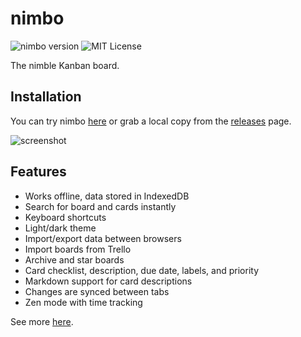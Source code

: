 # nimbo

![nimbo version](https://img.shields.io/badge/version-1.0.5-brightgreen.svg)
![MIT License](https://img.shields.io/badge/license-MIT-blue.svg)

The nimble Kanban board.

## Installation

You can try nimbo [here](https://sereneblue.github.io/nimbo) or grab a local copy from the [releases](https://github.com/sereneblue/nimbo/releases) page.

![screenshot](https://user-images.githubusercontent.com/14242625/103376268-2fb1a880-4aaa-11eb-8964-8da53a387e20.png)

## Features

- Works offline, data stored in IndexedDB
- Search for board and cards instantly
- Keyboard shortcuts
- Light/dark theme
- Import/export data between browsers
- Import boards from Trello
- Archive and star boards
- Card checklist, description, due date, labels, and priority 
- Markdown support for card descriptions
- Changes are synced between tabs
- Zen mode with time tracking

See more [here](https://sereneblue.github.io/nimbo/about).